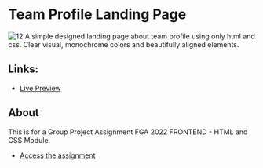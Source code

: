 # Team Profile Landing Page
![12](https://user-images.githubusercontent.com/98724236/158346159-2420b740-f7d1-48a3-8579-f9aea90cb8a0.png)
A simple designed landing page about team profile using only html and css. Clear visual, monochrome colors and beautifully aligned elements.
## Links:

+ [Live Preview](https://dwikimaulana6701.github.io/ProgateA11/)

## About

This is for a Group Project Assignment FGA 2022 FRONTEND - HTML and CSS Module.
+ [Access the assignment](https://docs.google.com/document/d/1BN3BPIEEhlQ1lbybmblMP6UsHRwIKeMf5ZV2-qC1kp8/edit)
